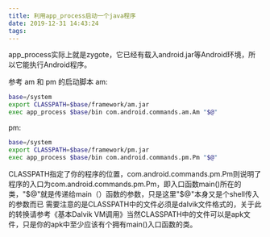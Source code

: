 ```yaml
---
title: 利用app_process启动一个java程序
date: 2019-12-31 14:43:24
tags:
---
```

app_process实际上就是zygote，它已经有载入android.jar等Android环境，所以它能执行Android程序。

参考 am 和 pm 的启动脚本
am:

``` bash
base=/system
export CLASSPATH=$base/framework/am.jar
exec app_process $base/bin com.android.commands.am.Am "$@"
```

pm:

``` bash
base=/system
export CLASSPATH=$base/framework/pm.jar
exec app_process $base/bin com.android.commands.pm.Pm "$@"
```

CLASSPATH指定了你的程序的位置，com.android.commands.pm.Pm则说明了程序的入口为com.android.commands.pm.Pm，即入口函数main()所在的类，"$@"就是传递给main（）函数的参数，只是这里"$@"本身又是个shell传入的参数而已
需要注意的是CLASSPATH中的文件必须是dalvik文件格式的，关于此的转换请参考《基本Dalvik VM调用》当然CLASSPATH中的文件可以是apk文件，只是你的apk中至少应该有个拥有main()入口函数的类。